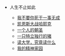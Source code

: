 <!--
 * @Description: 传记传奇目录
 * @Date: 2020-01-08 11:51:56
 * @LastEditors  : 关耳听风
 * @LastEditTime : 2020-01-23 11:16:28
 -->

* 人生不止如此

	- [我不要你死于一事无成](传记传奇/我不要你死于一事无成.md)
	- [凯恩斯大战哈耶克](传记传奇/凯恩斯大战哈耶克.md)
	- [一个人的朝圣](传记传奇/一个人的朝圣.md)
	- [一只特立独行的猪](传记传奇/一只特立独行的猪.md)
	- [读大学，究竟读什么](传记传奇/读大学，究竟读什么.md)
	- [我的精神家园](传记传奇/我的精神家园.md)
